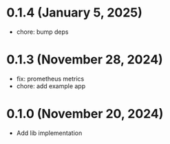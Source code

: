 # 0.1.4 (January 5, 2025)

* chore: bump deps

# 0.1.3 (November 28, 2024)

* fix: prometheus metrics
* chore: add example app

# 0.1.0 (November 20, 2024)

* Add lib implementation